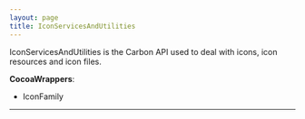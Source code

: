 ```yaml
---
layout: page
title: IconServicesAndUtilities
---
```




IconServicesAndUtilities is the Carbon API used to deal with icons, icon resources and icon files.

**CocoaWrappers**:

* IconFamily

----

